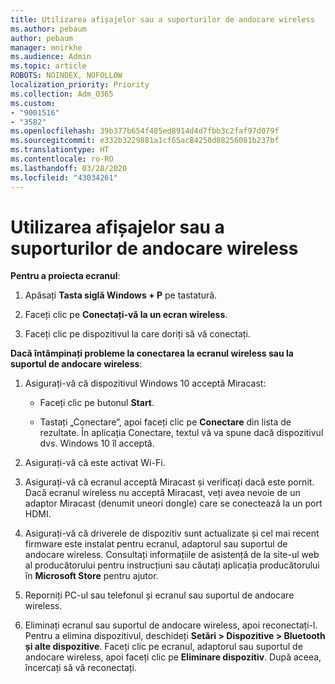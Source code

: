 ```yaml
---
title: Utilizarea afișajelor sau a suporturilor de andocare wireless
ms.author: pebaum
author: pebaum
manager: mnirkhe
ms.audience: Admin
ms.topic: article
ROBOTS: NOINDEX, NOFOLLOW
localization_priority: Priority
ms.collection: Adm_O365
ms.custom:
- "9001516"
- "3582"
ms.openlocfilehash: 39b377b654f485ed8914d4d7fbb3c2faf97d079f
ms.sourcegitcommit: e332b3229881a1cf65ac84250d88256081b237bf
ms.translationtype: HT
ms.contentlocale: ro-RO
ms.lasthandoff: 03/28/2020
ms.locfileid: "43034261"
---
```

# <a name="use-wireless-displays-or-docks"></a>Utilizarea afișajelor sau a suporturilor de andocare wireless

**Pentru a proiecta ecranul**:

1. Apăsați **Tasta siglă Windows + P** pe tastatură.

2. Faceți clic pe **Conectați-vă la un ecran wireless**.

3. Faceți clic pe dispozitivul la care doriți să vă conectați.

**Dacă întâmpinați probleme la conectarea la ecranul wireless sau la suportul de andocare wireless**:

1. Asigurați-vă că dispozitivul Windows 10 acceptă Miracast: 

    - Faceți clic pe butonul **Start**.
    
    - Tastați „Conectare”, apoi faceți clic pe **Conectare** din lista de rezultate. În aplicația Conectare, textul vă va spune dacă dispozitivul dvs. Windows 10 îl acceptă. 

2. Asigurați-vă că este activat Wi-Fi. 

3. Asigurați-vă că ecranul acceptă Miracast și verificați dacă este pornit. Dacă ecranul wireless nu acceptă Miracast, veți avea nevoie de un adaptor Miracast (denumit uneori dongle) care se conectează la un port HDMI.

4. Asigurați-vă că driverele de dispozitiv sunt actualizate și cel mai recent firmware este instalat pentru ecranul, adaptorul sau suportul de andocare wireless. Consultați informațiile de asistență de la site-ul web al producătorului pentru instrucțiuni sau căutați aplicația producătorului în **Microsoft Store** pentru ajutor.

5. Reporniți PC-ul sau telefonul și ecranul sau suportul de andocare wireless.

6. Eliminați ecranul sau suportul de andocare wireless, apoi reconectați-l. Pentru a elimina dispozitivul, deschideți **Setări > Dispozitive > Bluetooth și alte dispozitive**. Faceți clic pe ecranul, adaptorul sau suportul de andocare wireless, apoi faceți clic pe **Eliminare dispozitiv**. După aceea, încercați să vă reconectați.

